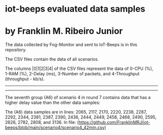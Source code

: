 # iot-beeps evaluated data samples
# by Franklin M. Ribeiro Junior

The data collected by Fog-Monitor and sent to IoT-Beeps is in this repository.

The CSV files contain the data of all scenarios.

The columns |0|1|2|3|4| of the CSV files represent the data of 0-CPU (%), 1-RAM (%), 2-Delay (ms), 3-Number of packets, and 4-Throughput (throughput - kb/s).



--------------------------------------------------------------------------------------------------------------------------------------------------------
--------------------------------------------------------------------------------------------------------------------------------------------------------
The seventh group (A6) of scenario 4 in round 7 contains data that has a higher delay value than the other data samples:

The (A6) data samples are in lines: 2065, 2117, 2170, 2220, 2238, 2287, 2292, 2344, 2381, 2387, 2390, 2436, 2444, 2449, 2458, 2468, 2490, 2595, 2626, 2782, 2808, and 3136. In file: (https://github.com/FranklinMRJ/iot-beeps/blob/main/scenario4/scenario4_42min.csv)
